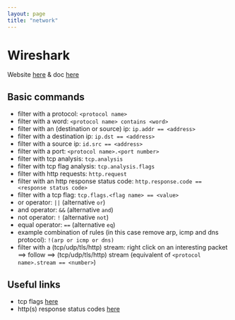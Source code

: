```yaml
---
layout: page
title: "network"
---
```


# Wireshark
Website [here](https://www.wireshark.org/) & doc [here](https://www.wireshark.org/docs/wsug_html_chunked/index.html)

## Basic commands
- filter with a protocol:   `<protocol name>`
- filter with a word:   `<protocol name> contains <word>`
- filter with an (destination or source) ip:   `ip.addr == <address>`
- filter with a destination ip:   `ip.dst == <address>`
- filter with a source ip:   `id.src == <address>`
- filter with a port:   `<protocol name>.<port number>`
- filter with tcp analysis:   `tcp.analysis`
- filter with tcp flag analysis:   `tcp.analysis.flags`
- filter with http requests:   `http.request`
- filter with an http response status code:   `http.response.code == <response status code>`
- filter with a tcp flag:   `tcp.flags.<flag name> == <value>`
- or operator:   `||` (alternative `or`)
- and operator:   `&&` (alternative `and`)
- not operator:   `!` (alternative `not`)
- equal operator: `==` (alternative `eq`)
- example combination of rules (in this case remove arp, icmp and dns protocol):   `!(arp or icmp or dns)`
- filter with a (tcp/udp/tls/http) stream: right click on an interesting packet  ==> follow  ==> (tcp/udp/tls/http) stream (equivalent of `<protocol name>.stream == <number>`)

## Useful links
- tcp flags [here](https://www.howtouselinux.com/post/tcp-flags)
- http(s) response status codes [here](https://developer.mozilla.org/en-US/docs/Web/HTTP/Status)
